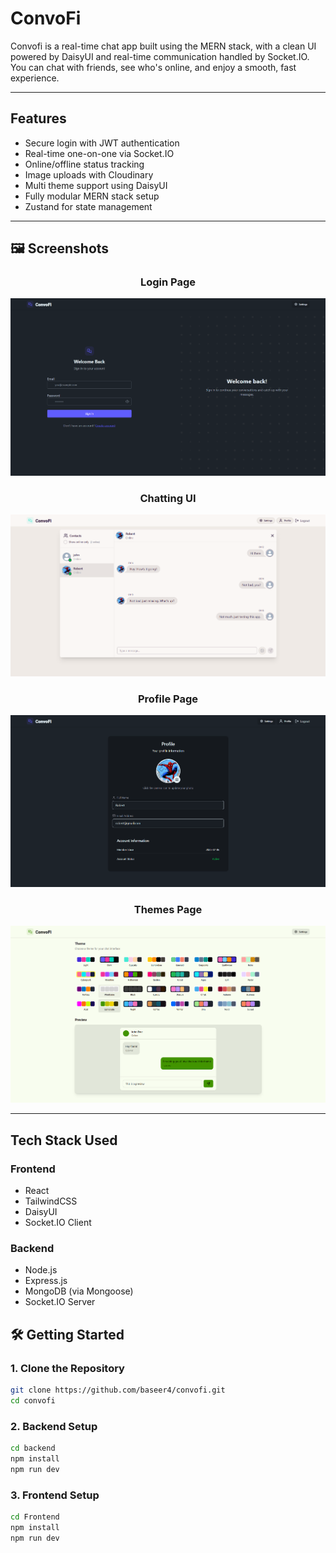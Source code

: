 
# ConvoFi

Convofi is a real-time chat app built using the MERN stack, with a clean UI powered by DaisyUI and real-time communication handled by Socket.IO. You can chat with friends, see who's online, and enjoy a smooth, fast experience.


---

## Features

- Secure login with JWT authentication
- Real-time one-on-one via Socket.IO
- Online/offline status tracking
- Image uploads with Cloudinary
- Multi theme support using DaisyUI
- Fully modular MERN stack setup
- Zustand for state management



---

## 🖼️ Screenshots
<h3 align="center">Login Page</h3>
<p align="center">
  <img src="screenshots/Login_Page.png" alt="Login Page" />
</p>

<h3 align="center">Chatting UI</h3>
<p align="center">
  <img src="screenshots/Chat_Example.png" alt="Chat Example" />
</p>

<h3 align="center">Profile Page</h3>
<p align="center">
  <img src="screenshots/Profile_Page.png" alt="Profile Page" />
</p>

<h3 align="center">Themes Page</h3>
<p align="center">
  <img src="screenshots/Themes_Page.png" alt="Themes Page" />
</p>




---

## Tech Stack Used

### Frontend
- React
- TailwindCSS
- DaisyUI
- Socket.IO Client

### Backend
- Node.js
- Express.js
- MongoDB (via Mongoose)
- Socket.IO Server


## 🛠️ Getting Started

### 1. Clone the Repository

```bash
git clone https://github.com/baseer4/convofi.git
cd convofi
```

### 2. Backend Setup
```bash
cd backend
npm install
npm run dev
```

### 3. Frontend Setup
```bash
cd Frontend
npm install
npm run dev
```
